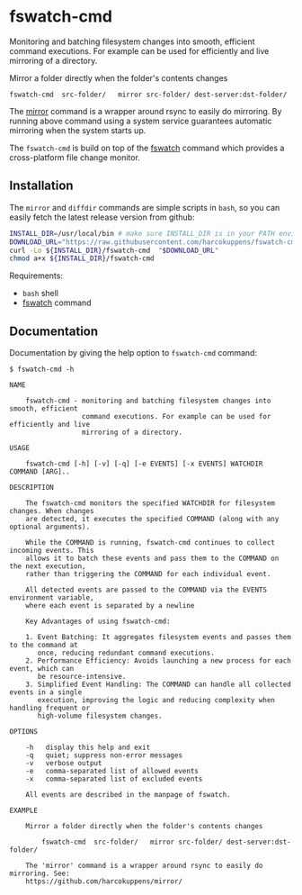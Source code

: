 # fswatch-cmd

Monitoring and batching filesystem changes into smooth, efficient command executions.
For example can be used for efficiently and live mirroring of a directory.

Mirror a folder directly when the folder's contents changes

    fswatch-cmd  src-folder/   mirror src-folder/ dest-server:dst-folder/

The [mirror](https://github.com/harcokuppens/mirror/) command is a wrapper around
rsync to easily do mirroring. By running above command using a system service
guarantees automatic mirroring when the system starts up.

The `fswatch-cmd` is build on top of the
[fswatch](https://github.com/emcrisostomo/fswatch) command which provides a
cross-platform file change monitor.

## Installation

The `mirror` and `diffdir` commands are simple scripts in `bash`, so you can easily
fetch the latest release version from github:

```bash
INSTALL_DIR=/usr/local/bin # make sure INSTALL_DIR is in your PATH environment variable
DOWNLOAD_URL="https://raw.githubusercontent.com/harcokuppens/fswatch-cmd/refs/heads/main/bin/fswatch-cmd"
curl -Lo ${INSTALL_DIR}/fswatch-cmd  "$DOWNLOAD_URL"
chmod a+x ${INSTALL_DIR}/fswatch-cmd
```

Requirements:

- `bash` shell
- [fswatch](https://github.com/emcrisostomo/fswatch) command

## Documentation

Documentation by giving the help option to `fswatch-cmd` command:

```console
$ fswatch-cmd -h

NAME

    fswatch-cmd - monitoring and batching filesystem changes into smooth, efficient
                  command executions. For example can be used for efficiently and live
                  mirroring of a directory.

USAGE

    fswatch-cmd [-h] [-v] [-q] [-e EVENTS] [-x EVENTS] WATCHDIR COMMAND [ARG]..

DESCRIPTION

    The fswatch-cmd monitors the specified WATCHDIR for filesystem changes. When changes
    are detected, it executes the specified COMMAND (along with any optional arguments).

    While the COMMAND is running, fswatch-cmd continues to collect incoming events. This
    allows it to batch these events and pass them to the COMMAND on the next execution,
    rather than triggering the COMMAND for each individual event.

    All detected events are passed to the COMMAND via the EVENTS environment variable,
    where each event is separated by a newline

    Key Advantages of using fswatch-cmd:

    1. Event Batching: It aggregates filesystem events and passes them to the command at
       once, reducing redundant command executions.
    2. Performance Efficiency: Avoids launching a new process for each event, which can
       be resource-intensive.
    3. Simplified Event Handling: The COMMAND can handle all collected events in a single
       execution, improving the logic and reducing complexity when handling frequent or
       high-volume filesystem changes.

OPTIONS

    -h   display this help and exit
    -q   quiet; suppress non-error messages
    -v   verbose output
    -e   comma-separated list of allowed events
    -x   comma-separated list of excluded events

    All events are described in the manpage of fswatch.

EXAMPLE

    Mirror a folder directly when the folder's contents changes

        fswatch-cmd  src-folder/   mirror src-folder/ dest-server:dst-folder/

    The 'mirror' command is a wrapper around rsync to easily do mirroring. See:
    https://github.com/harcokuppens/mirror/

```
